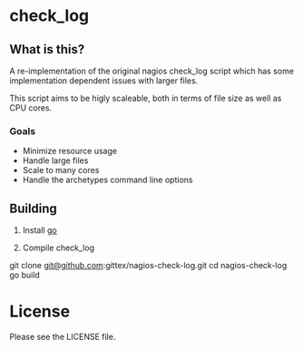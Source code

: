 # check_log

## What is this?

A re-implementation of the original nagios check_log script
which has some implementation dependent issues with larger files.

This script aims to be higly scaleable, both in terms of file size as
well as CPU cores.

### Goals

* Minimize resource usage
* Handle large files
* Scale to many cores
* Handle the archetypes command line options

## Building

1. Install [go](http://golang.org/doc/install)

2. Compile check_log

  git clone git@github.com:gittex/nagios-check-log.git
  cd nagios-check-log
  go build

License
=======

Please see the LICENSE file.

